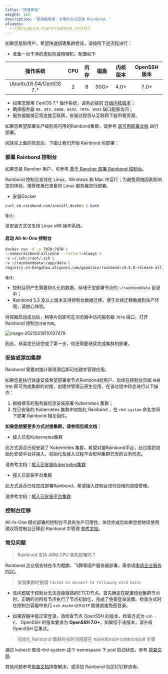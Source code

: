 ```yaml
---
title: '快速安装'
weight: 104
description: '使用最简单，方便的方式安装 Rainbond。'
aliases:
  - /docs/quick-start/rainbond_install
---
```



如果您是新用户，希望快速搭建集群尝试，请按照下述流程进行：

- 准备一台干净的虚拟机或物理机，配置如下

|操作系统|CPU|内存|磁盘|内核版本|OpenSSH版本|
| :----: | :----: | :----: | :----: | :----: | :----: |
|Ubuntu16.04/CentOS 7.*|2|8|50G+|4.0+|7.0+|

- 如果您使用 CentOS 7.* 操作系统，请务必提前 [升级内核版本](https://t.goodrain.com/t/topic/1305)；
- 确保服务器 `80、443、6060、6443、7070、8443` 端口能够访问；
- 服务器能够正常连接互联网，安装过程将从互联网下载所需资源。

如果您希望部署生产级别高可用的Rainbond集群，请参考 [高可用部署文档](../user-operations/deploy/ha-deployment/resource-prepare) 进行部署。

阅读完上面的信息后，下面让我们开始 Rainbond 的部署：

### 部署 Rainbond 控制台

如果您是 Rancher 用户，可参考 [基于 Rancher 部署 Rainbond 控制台](../install/other-methods/install-from-rancher/)。

Rainbond 控制台支持在 Linux、Windows 和 Mac 中运行；为避免网络因素影响您的体验，推荐使用已准备的 Linux 服务器进行部署。

- 安装Docker

```bash
curl sh.rainbond.com/install_docker | bash
```

`备注:`

该安装方式仅支持 Linux x86 操作系统。

#### 启动 All-In-One 控制台

```bash
docker run -d -p 7070:7070 \
--name=rainbond-allinone --restart=always \
-v ~/.ssh:/root/.ssh \
-v ~/rainbonddata:/app/data \
registry.cn-hangzhou.aliyuncs.com/goodrain/rainbond:v5.5.0-release-allinone
```

`备注:`

- 控制台将产生需要持久化的数据，存储于您部署节点的 `~/rainbonddata` 目录中；
- Rainbond 5.3 及以上版本支持控制台数据迁移，便于后续迁移数据到生产环境，请放心体验。


待容器启动成功后，稍等片刻即可在浏览器中访问服务器 `7070` 端口，打开 Rainbond 控制台`注册页面`。

![image-20210219110137479](https://static.goodrain.com/images/5.3/regist.png)

到此，恭喜您已经完成了第一步，你还需要继续完成集群的部署。

### 安装或添加集群

Rainbond 需要对接计算资源后即可创建并管理应用。

如果您是执行快速安装希望部署单节点Rainbond的用户，后续在控制台页面 `根据导航` 即可完成集群的对接，创建并管理云原生应用，在该过程中将会进行以下操作：

1. 根据填写的服务器信息安装部署 Kubernetes 集群；
2. 在已安装的 Kubernetes 集群中初始化 Rainbond ，在 `rbd-system` 命名空间下部署 Rainbond 相关组件。

**如果您想要更多方式对接集群，请参阅后续文档：**

- 接入已有Kubernetes集群

此方式适合已经安装了 Kubernetes 集群，希望对接Rainbond平台，此过程将初始化安装平台并接入，初始化及接入过程不会影响集群已有的业务形态。

请参考文档：[接入已安装Kubernetes集群](../user-operations/deploy/install-from-k8s/)

- 接入已安装平台集群

此方式适合已经完成部署Rainbond，希望接入控制台进行应用的调度管理。

请参考文档：[接入已安装平台集群](../user-operations/deploy/install-by-rainbond/)


### 控制台迁移

All-In-One 模式部署的控制台不具有生产可用性，体验完成后如果您想继续使用建议将控制台迁移到 Rainbond 中管理 [参考文档](../user-operations/ha-deploy/console-recover/)。


### 常见问题

> Rainbond 支持 ARM CPU 架构部署吗？

Rainbond 企业版支持在华为鲲鹏、飞腾等国产服务器部署，需求请[申请企业服务 POC](https://www.goodrain.com/poc/)。

> 安装集群时报错 `failed to connect to following etcd hosts`

- 该问题属于控制台无法连接报错的ETCD节点。首先确定在配置规划集群节点时，正确的对所有节点执行了节点初始化，完成了免密登录设置。检查方式时在控制台容器中执行 `ssh docker@节点IP` 能够直接免密登录。

- 如果容器中能正常登录，请检查节点 OpenSSH 的版本，检查方式为 `ssh -V`， OpenSSH 的版本要求为 **OpenSSH 7.0+**。如果低于该版本，请升级 OpenSSH 后重试。

> 初始化 Rainbond 集群时长时间阻塞在 `系统所需非组件化镜像本地处理` 步骤

通过 kubectl 查询 rbd-system 这个 namespace 下 pod 启动状态，参考 [排查文档](../user-operations/cluster-manage/check/)

其他问题参考[排查文档](../user-operations/cluster-manage/check/)排查解决。或添加 Rainbond 社区钉钉群咨询。
